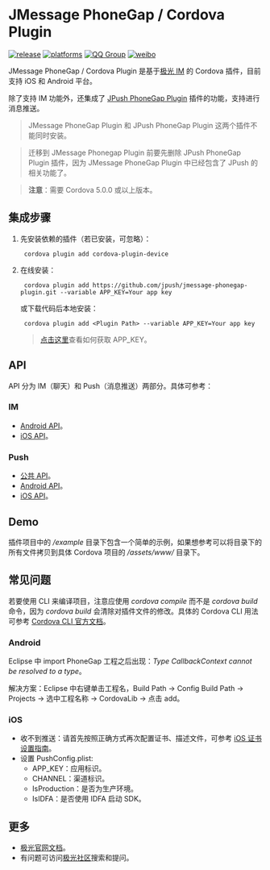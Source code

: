 # JMessage PhoneGap / Cordova Plugin

[![release](https://img.shields.io/badge/release-1.0.0-blue.svg)](https://github.com/jpush/jmessage-phonegap-plugin/releases)
[![platforms](https://img.shields.io/badge/platforms-iOS%7CAndroid-lightgrey.svg)](https://github.com/jpush/jpush-phonegap-plugin)
[![QQ Group](https://img.shields.io/badge/QQ%20Group-413602425-red.svg)]()
[![weibo](https://img.shields.io/badge/weibo-JPush-blue.svg)](http://weibo.com/jpush?refer_flag=1001030101_&is_all=1)

JMessage PhoneGap / Cordova Plugin 是基于[极光 IM](http://docs.jpush.io/guideline/jmessage_guide/) 的 Cordova 插件，目前支持 iOS 和 Android 平台。

除了支持 IM 功能外，还集成了 [JPush PhoneGap Plugin](https://github.com/jpush/jpush-phonegap-plugin) 插件的功能，支持进行消息推送。

>JMessage PhoneGap Plugin 和 JPush PhoneGap Plugin 这两个插件不能同时安装。

>迁移到 JMessage Phonegap Plugin 前要先删除 JPush PhoneGap Plugin 插件，因为 JMessage PhoneGap Plugin 中已经包含了 JPush 的相关功能了。

> **注意**：需要 Cordova 5.0.0 或以上版本。

## 集成步骤
1. 先安装依赖的插件（若已安装，可忽略）：

		cordova plugin add cordova-plugin-device

2. 在线安装：

		cordova plugin add https://github.com/jpush/jmessage-phonegap-plugin.git --variable APP_KEY=Your app key

	或下载代码后本地安装：

		cordova plugin add <Plugin Path> --variable APP_KEY=Your app key

	> [点击这里](http://docs.jpush.io/guideline/statistical_report/)查看如何获取 APP_KEY。

## API
API 分为 IM（聊天）和 Push（消息推送）两部分。具体可参考：
### IM
- [Android API](/doc/Android_detail_api.md)。
- [iOS API](/doc/iOS_detail_api.md)。

### Push
- [公共 API](https://github.com/jpush/jpush-phonegap-plugin/blob/master/doc/Common_detail_api.md)。
- [Android API](https://github.com/jpush/jpush-phonegap-plugin/blob/master/doc/Android_detail_api.md)。
- [iOS API](https://github.com/jpush/jpush-phonegap-plugin/blob/master/doc/iOS_API.md)。

## Demo
插件项目中的 */example* 目录下包含一个简单的示例，如果想参考可以将目录下的所有文件拷贝到具体 Cordova 项目的 */assets/www/* 目录下。

## 常见问题
若要使用 CLI 来编译项目，注意应使用 *cordova compile* 而不是 *cordova build* 命令，因为 *cordova build* 会清除对插件文件的修改。具体的 Cordova CLI 用法可参考 [Cordova CLI 官方文档](https://cordova.apache.org/docs/en/latest/reference/cordova-cli/index.html)。

### Android
Eclipse 中 import PhoneGap 工程之后出现：*Type CallbackContext cannot be resolved to a type*。

解决方案：Eclipse 中右键单击工程名，Build Path -> Config Build Path -> Projects -> 选中工程名称 -> CordovaLib -> 点击 add。

### iOS
- 收不到推送：请首先按照正确方式再次配置证书、描述文件，可参考 [iOS 证书设置指南](http://docs.jpush.io/client/ios_tutorials/#ios_1)。
- 设置 PushConfig.plist:
	- APP_KEY：应用标识。
	- CHANNEL：渠道标识。
	- IsProduction：是否为生产环境。
	- IsIDFA：是否使用 IDFA 启动 SDK。

## 更多
- [极光官网文档](http://docs.jiguang.cn/guideline/jmessage_guide/)。
- 有问题可访问[极光社区](http://community.jpush.cn/)搜索和提问。
